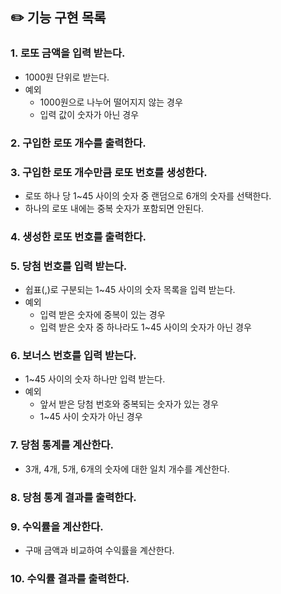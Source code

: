 ## ✏️ 기능 구현 목록

### 1. 로또 금액을 입력 받는다.

- 1000원 단위로 받는다.
- 예외
    - 1000원으로 나누어 떨어지지 않는 경우
    - 입력 값이 숫자가 아닌 경우

### 2. 구입한 로또 개수를 출력한다.

### 3. 구입한 로또 개수만큼 로또 번호를 생성한다.

- 로또 하나 당 1~45 사이의 숫자 중 랜덤으로 6개의 숫자를 선택한다.
- 하나의 로또 내에는 중복 숫자가 포함되면 안된다.

### 4. 생성한 로또 번호를 출력한다.

### 5. 당첨 번호를 입력 받는다.

- 쉽표(,)로 구분되는 1~45 사이의 숫자 목록을 입력 받는다.
- 예외
    - 입력 받은 숫자에 중복이 있는 경우
    - 입력 받은 숫자 중 하나라도 1~45 사이의 숫자가 아닌 경우

### 6. 보너스 번호를 입력 받는다.

- 1~45 사이의 숫자 하나만 입력 받는다.
- 예외
    - 앞서 받은 당첨 번호와 중복되는 숫자가 있는 경우
    - 1~45 사이 숫자가 아닌 경우

### 7. 당첨 통계를 계산한다.

- 3개, 4개, 5개, 6개의 숫자에 대한 일치 개수를 계산한다.

### 8. 당첨 통계 결과를 출력한다.

### 9. 수익률을 계산한다.

- 구매 금액과 비교하여 수익률을 계산한다.

### 10. 수익률 결과를 출력한다.